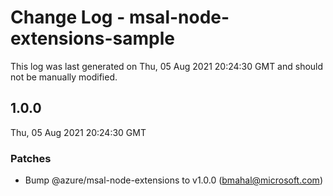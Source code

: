 # Change Log - msal-node-extensions-sample

This log was last generated on Thu, 05 Aug 2021 20:24:30 GMT and should not be manually modified.

<!-- Start content -->

## 1.0.0

Thu, 05 Aug 2021 20:24:30 GMT

### Patches

- Bump @azure/msal-node-extensions to v1.0.0 (bmahal@microsoft.com)
